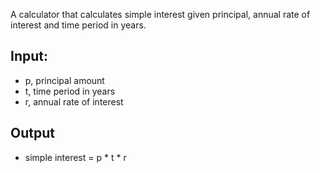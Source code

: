 A calculator that calculates simple interest given principal, annual rate of interest and time period in years.

## Input:
   - p, principal amount
   - t, time period in years
   - r, annual rate of interest
## Output
   - simple interest = p \* t \* r
